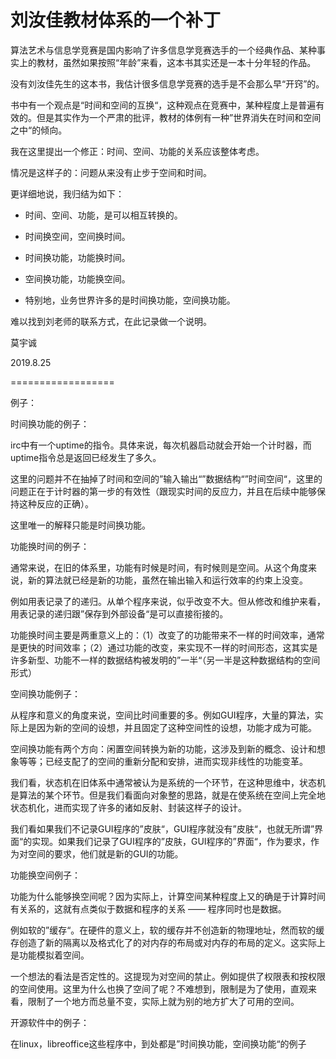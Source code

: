  刘汝佳教材体系的一个补丁
 ====================

算法艺术与信息学竞赛是国内影响了许多信息学竞赛选手的一个经典作品、某种事实上的教材，虽然如果按照“年龄”来看，这本书其实还是一本十分年轻的作品。

没有刘汝佳先生的这本书，我估计很多信息学竞赛的选手是不会那么早“开窍”的。

书中有一个观点是“时间和空间的互换“，这种观点在竞赛中，某种程度上是普遍有效的。但是其实作为一个严肃的批评，教材的体例有一种”世界消失在时间和空间之中“的倾向。

我在这里提出一个修正：时间、空间、功能的关系应该整体考虑。

情况是这样子的：问题从来没有止步于空间和时间。

更详细地说，我归结为如下：

* 时间、空间、功能，是可以相互转换的。

* 时间换空间，空间换时间。

* 时间换功能，功能换时间。

* 空间换功能，功能换空间。

* 特别地，业务世界许多的是时间换功能，空间换功能。

难以找到刘老师的联系方式，在此记录做一个说明。

莫宇诚

2019.8.25

==================


例子：

时间换功能的例子：

irc中有一个uptime的指令。具体来说，每次机器启动就会开始一个计时器，而uptime指令总是返回已经发生了多久。

这里的问题并不在抽掉了时间和空间的”输入输出“”数据结构“”时间空间“，这里的问题正在于计时器的第一步的有效性（跟现实时间的反应力，并且在后续中能够保持这种反应的正确）。

这里唯一的解释只能是时间换功能。

功能换时间的例子：

通常来说，在旧的体系里，功能有时候是时间，有时候则是空间。从这个角度来说，新的算法就已经是新的功能，虽然在输出输入和运行效率的约束上没变。

例如用表记录了的递归。从单个程序来说，似乎改变不大。但从修改和维护来看，用表记录的递归跟”保存到外部设备“是可以直接衔接的。

功能换时间主要是两重意义上的：（1）改变了的功能带来不一样的时间效率，通常是更快的时间效率；（2）通过功能的改变，来实现不一样的时间形态，这其实是许多新型、功能不一样的数据结构被发明的”一半“（另一半是这种数据结构的空间形式）

空间换功能例子：

从程序和意义的角度来说，空间比时间重要的多。例如GUI程序，大量的算法，实际上是因为新的空间的设想，并且固定了这种空间性的设想，功能才成为可能。

空间换功能有两个方向：闲置空间转换为新的功能，这涉及到新的概念、设计和想象等等；已经支配了的空间的重新分配和安排，进而实现非线性的功能变革。

我们看，状态机在旧体系中通常被认为是系统的一个环节，在这种思维中，状态机是算法的某个环节。但是我们看面向对象整的思路，就是在使系统在空间上完全地状态机化，进而实现了许多的诸如反射、封装这样子的设计。

我们看如果我们不记录GUI程序的”皮肤“，GUI程序就没有”皮肤“，也就无所谓”界面“的实现。如果我们记录了GUI程序的”皮肤，GUI程序的”界面“，作为要求，作为对空间的要求，他们就是新的GUI的功能。

功能换空间例子：

功能为什么能够换空间呢？因为实际上，计算空间某种程度上又的确是于计算时间有关系的，这就有点类似于数据和程序的关系 —— 程序同时也是数据。

例如软的”缓存“。在硬件的意义上，软的缓存并不创造新的物理地址，然而软的缓存创造了新的隔离以及格式化了的对内存的布局或对内存的布局的定义。这实际上是功能模拟着空间。

一个想法的看法是否定性的。这提现为对空间的禁止。例如提供了权限表和按权限的空间使用。这里为什么也换了空间了呢？不难想到，限制是为了使用，直观来看，限制了一个地方而总量不变，实际上就为别的地方扩大了可用的空间。

开源软件中的例子：

在linux，libreoffice这些程序中，到处都是”时间换功能，空间换功能“的例子​​​​
